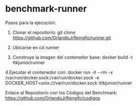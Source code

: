# benchmark-runner

Pasos para la ejecución:

1. Clonar el repositorio: git clone https://github.com/OrlandoJrRengifo/runner.git
   
2. Ubicarse en cd runner
   
3. Construye la imagen del contenedor base: docker build -t ttkjunior/runner

4.Ejecutar el contenedor con: docker run -it --rm \-v /var/run/docker.sock:/var/run/docker.sock \-e DOCKER_HOST=unix:///var/run/docker.sock \ttkjunior/runner

Enlace al Repositorio con los Códigos del Benchmark:
https://github.com/OrlandoJrRengifo/codigos 
